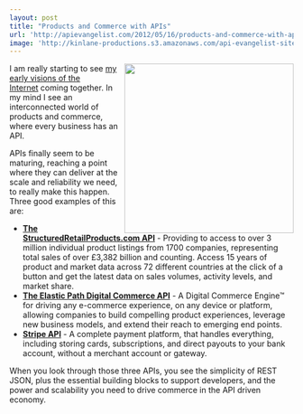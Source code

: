 ```yaml
---
layout: post
title: "Products and Commerce with APIs"
url: 'http://apievangelist.com/2012/05/16/products-and-commerce-with-apis/'
image: 'http://kinlane-productions.s3.amazonaws.com/api-evangelist-site/blog/Tag-Cloud-API-Economy.png'
---
```


<img class="c1" src="http://kinlane-productions.s3.amazonaws.com/api-evangelist/Tag-Cloud-API-Economy.png" alt="" width="300" align="right" />

I am really starting to see [my early visions of the Internet][1] coming together. In my mind I see an interconnected world of products and commerce, where every business has an API.

APIs finally seem to be maturing, reaching a point where they can deliver at the scale and reliability we need, to really make this happen. Three good examples of this are:

  * **[The StructuredRetailProducts.com API][2]** \- Providing to access to over 3 million individual product listings from 1700 companies, representing total sales of over £3,382 billion and counting. Access 15 years of product and market data across 72 different countries at the click of a button and get the latest data on sales volumes, activity levels, and market share.
  * **[The Elastic Path Digital Commerce API][3]** \- A Digital Commerce Engine™ for driving any e-commerce experience, on any device or platform, allowing companies to build compelling product experiences, leverage new business models, and extend their reach to emerging end points.
  * **[Stripe API][4]** \- A complete payment platform, that handles everything, including storing cards, subscriptions, and direct payouts to your bank account, without a merchant account or gateway.

When you look through those three APIs, you see the simplicity of REST JSON, plus the essential building blocks to support developers, and the power and scalability you need to drive commerce in the API driven economy.

   [1]: http://www.apievangelist.com/2012/05/03/apis-help-deliver-on-early-commerce-visions-of-the-internet/ (my early visions of the Internet)
   [2]: http://www.structuredretailproducts.com/tab/api.html (The StructuredRetailProducts.com API)
   [3]: http://www.elasticpath.com/ (The Elastic Path Digital Commerce API)
   [4]: https://stripe.com/ (Stripe API)
